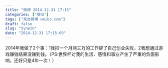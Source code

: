 ```yaml
---
title: "微博 2014.12.31 17:15"
categories: ["嘀咕"]
tags: ["来自微博 weibo.com"]
draft: false
slug: "SynezU"
date: "2014-12-31 17:15:00"
---
```


<p>2014年我做了2个事：1我把一个月两三万的工作辞了自己创业失败，2我想通过游戏赚钱结果没赚到钱。（PS:世界杯对我的生活、感情和事业产生了严重的负面影响，还好只是4年一次！） ​​​​</p>
